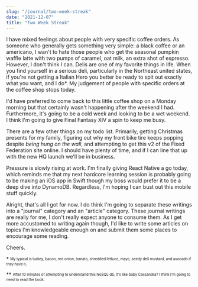 ```yaml
---
slug: "/journal/two-week-streak"
date: "2021-12-07"
title: "Two Week Streak"
---
```


I have mixed feelings about people with very specific coffee orders. As someone who generally gets something very simple: a black coffee or an americano, I wan't to hate those people who get the seasonal pumpkin waffle latte with two pumps of caramel, oat milk, an extra shot of espresso. However, I don't think I can. Delis are one of my favorite things in life. When you find yourself in a serious deli, particularly in the Northeast united states, if you're not getting a Italian Hero you better be ready to spit out exactly what you want, and I do*. My judgement of people with specific orders at the coffee shop stops today. 

I'd have preferred to come back to this little coffee shop on a Monday morning but that certainly wasn't happening after the weekend I had. Furthermore, it's going to be a cold week and looking to be a wet weekend. I think I'm going to give Final Fantasy XIV a spin to keep me busy. 

There are a few other things on my todo list. Primarily, getting Christmas presents for my family, figuring out why my front bike tire keeps popping despite _being hung on the wall_, and attempting to get this v2 of the Fixed Federation site online. I should have plenty of time, and if I can line that up with the new HQ launch we'll be in business.

Pressure is slowly rising at work. I'm finally giving React Native a go today, which reminds me that my next hardcore learning session is probably going to be making an iOS app in Swift though my boss would prefer it to be a deep dive into DynamoDB. Regardless, I'm hoping I can bust out this mobile stuff quickly. 

Alright, that's all I got for now. I do think I'm going to separate these writings into a "journal" category and an "article" category. These journal writings are really for me, I don't really expect anyone to consume them. As I get more accustomed to writing again though, I'd like to write some articles on topics I'm knowledgeable enough on and submit them some places to encourage some reading. 

Cheers. 

\* <sup><sub>My typical is turkey, bacon, red onion, tomato, shredded lettuce, mayo, seedy deli mustard, and avocado if they have it.</sup></sub>

\*\* <sup><sub>After 10 minutes of attempting to understand this NoSQL db, it's like baby Cassandra? I think I'm going to need to read the book.</sup></sub>